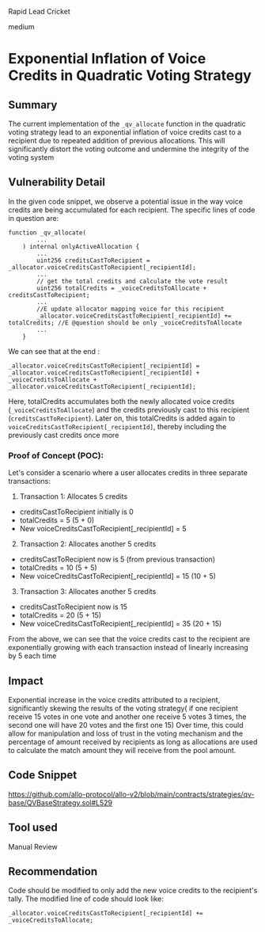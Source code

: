 Rapid Lead Cricket

medium

# Exponential Inflation of Voice Credits in Quadratic Voting Strategy
## Summary
The current implementation of the `_qv_allocate` function in the quadratic voting strategy lead to an exponential inflation of voice credits cast to a recipient due to repeated addition of previous allocations. This will significantly distort the voting outcome and undermine the integrity of the voting system

## Vulnerability Detail
In the given code snippet, we observe a potential issue in the way voice credits are being accumulated for each recipient. The specific lines of code in question are:
```solidity
function _qv_allocate(
        ...
    ) internal onlyActiveAllocation {
        ...
        uint256 creditsCastToRecipient = _allocator.voiceCreditsCastToRecipient[_recipientId];
        ...
        // get the total credits and calculate the vote result
        uint256 totalCredits = _voiceCreditsToAllocate + creditsCastToRecipient;
        ...
        //E update allocator mapping voice for this recipient
        _allocator.voiceCreditsCastToRecipient[_recipientId] += totalCredits; //E @question should be only _voiceCreditsToAllocate
        ...
    }
```
We can see that at the end : 
```solidity
_allocator.voiceCreditsCastToRecipient[_recipientId] = _allocator.voiceCreditsCastToRecipient[_recipientId] + _voiceCreditsToAllocate +  _allocator.voiceCreditsCastToRecipient[_recipientId];
```

Here, totalCredits accumulates both the newly allocated voice credits (`_voiceCreditsToAllocate`) and the credits previously cast to this recipient (`creditsCastToRecipient`). Later on, this totalCredits is added again to `voiceCreditsCastToRecipient[_recipientId]`, thereby including the previously cast credits once more

### Proof of Concept (POC):
Let's consider a scenario where a user allocates credits in three separate transactions:

1. Transaction 1: Allocates 5 credits
- creditsCastToRecipient initially is 0
- totalCredits = 5 (5 + 0)
- New voiceCreditsCastToRecipient[_recipientId] = 5

2. Transaction 2: Allocates another 5 credits
- creditsCastToRecipient now is 5 (from previous transaction)
- totalCredits = 10 (5 + 5)
- New voiceCreditsCastToRecipient[_recipientId] = 15 (10 + 5)

3. Transaction 3: Allocates another 5 credits
- creditsCastToRecipient now is 15
- totalCredits = 20 (5 + 15)
- New voiceCreditsCastToRecipient[_recipientId] = 35 (20 + 15)

From the above, we can see that the voice credits cast to the recipient are exponentially growing with each transaction instead of linearly increasing by 5 each time

## Impact
Exponential increase in the voice credits attributed to a recipient, significantly skewing the results of the voting strategy( if one recipient receive 15 votes in one vote and another one receive 5 votes 3 times, the second one will have 20 votes and the first one 15)
Over time, this could allow for manipulation and loss of trust in the voting mechanism and the percentage of amount received by recipients as long as allocations are used to calculate the match amount they will receive from the pool amount.

## Code Snippet

https://github.com/allo-protocol/allo-v2/blob/main/contracts/strategies/qv-base/QVBaseStrategy.sol#L529

## Tool used

Manual Review

## Recommendation
Code should be modified to only add the new voice credits to the recipient's tally. The modified line of code should look like:
```solidity
_allocator.voiceCreditsCastToRecipient[_recipientId] += _voiceCreditsToAllocate;
```